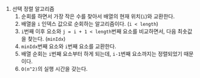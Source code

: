 1.  선택 정렬 알고리즘
    1.  순회를 하면서 가장 작은 수를 찾아서 배열의 현재 위치(`i`)와 교환한다.
    2.  배열을 `i` 인덱스 값으로 순회하는 알고리즘이다. (`i < length`)
    3.  `i`번째 이후 요소와 `j = i + 1 < length`번째 요소를 비교하면서, 다음 최솟값을 찾는다. (`minIdx`)
    4.  `minIdx`번째 요소와 `i`번째 요소를 교환한다.
    5.  배열 순회는 `i`번째 요소부터 하게 되는데, `i-1`번째 요소까지는 정렬되었기 때문이다.
    6.  `O(n^2)`의 실행 시간을 갖는다.
